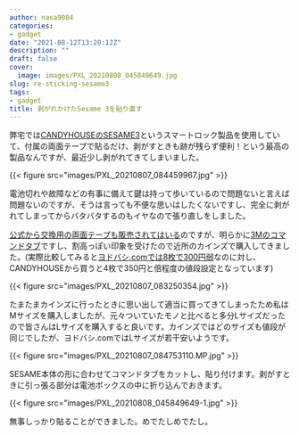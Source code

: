 ```yaml
---
author: nasa9084
categories:
- gadget
date: "2021-08-12T13:20:12Z"
description: ""
draft: false
cover:
  image: images/PXL_20210808_045849649.jpg
slug: re-sticking-sesame3
tags:
- gadget
title: 剥がれかけたSesame 3を貼り直す
---
```



弊宅では[CANDYHOUSEのSESAME3](https://jp.candyhouse.co/products/sesame3)というスマートロック製品を使用していて、付属の両面テープで貼るだけ、剥がすときも跡が残らず便利！という最高の製品なんですが、最近少し剥がれてきてしまいました。

{{< figure src="images/PXL_20210807_084459967.jpg" >}}

電池切れや故障などの有事に備えて鍵は持って歩いているので問題ないと言えば問題ないのですが、そうは言っても不便な思いはしたくないですし、完全に剥がれてしまってからバタバタするのもイヤなので張り直しをしました。

[公式から交換用の両面テープも販売されてはいる](https://jp.candyhouse.co/products/3m%E3%82%B7%E3%83%BC%E3%83%AB2%E6%9E%9A)のですが、明らかに[3Mのコマンドタブ](https://www.command.jp/3M/ja_JP/command-jp/products/~/%E3%82%B3%E3%83%9E%E3%83%B3%E3%83%89-%E3%82%BF%E3%83%96-%E3%81%AF%E3%82%8A%E3%81%8B%E3%81%88%E7%94%A8-CM2TN-L-20-%E3%83%91%E3%83%83%E3%82%AF-%E7%AE%B1/?N=5924736+3290188981&preselect=8738468+3293786499&rt=rud)ですし、割高っぽい印象を受けたので近所のカインズで購入してきました。(実際比較してみると[ヨドバシ.comでは8枚で300円弱](https://www.yodobashi.com/product/100000001002982126/)なのに対し、CANDYHOUSEから買うと4枚で350円と倍程度の値段設定となっています)

{{< figure src="images/PXL_20210807_083250354.jpg" >}}

たまたまカインズに行ったときに思い出して適当に買ってきてしまったため私はMサイズを購入しましたが、元々ついていたモノと比べると多分Lサイズだったので皆さんはLサイズを購入すると良いです。カインズではどのサイズも値段が同じでしたが、ヨドバシ.comではLサイズが若干安いようです。

{{< figure src="images/PXL_20210807_084753110.MP.jpg" >}}

SESAME本体の形に合わせてコマンドタブをカットし、貼り付けます。剥がすときに引っ張る部分は電池ボックスの中に折り込んでおきます。

{{< figure src="images/PXL_20210808_045849649-1.jpg" >}}

無事しっかり貼ることができました。めでたしめでたし。



